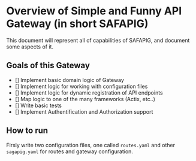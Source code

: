 # Overview of Simple and Funny API Gateway (in short SAFAPIG)

This document will represent all of capabilities of SAFAPIG, and document some aspects of it.

## Goals of this Gateway

- [] Implement basic domain logic of Gateway
- [] Implement logic for working with configuration files
- [] Implement logic for dynamic registration of API endpoints
- [] Map logic to one of the many frameworks (Actix, etc..)
- [] Write basic tests
- [] Implement Authentification and Authorization support

## How to run

Firsly write two configuration files, one called `routes.yaml` and other `sagapig.yaml` for routes and gateway configuration. 
